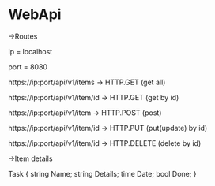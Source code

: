 # WebApi

->Routes

ip = localhost

port = 8080

https://ip:port/api/v1/items    ->  HTTP.GET     (get all)

https://ip:port/api/v1/item/id  ->  HTTP.GET     (get by id)

https://ip:port/api/v1/item     ->  HTTP.POST    (post)

https://ip:port/api/v1/item/id  ->  HTTP.PUT     (put(update) by id)

https://ip:port/api/v1/item/id  ->  HTTP.DELETE  (delete by id)


->Item details

Task {
string Name;
string Details;
time Date;
bool Done;
}

